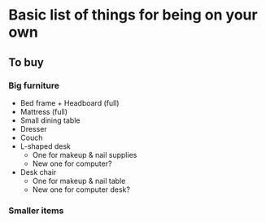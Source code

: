 # Basic list of things for being on your own
## To buy
### Big furniture
* Bed frame + Headboard (full)
* Mattress (full)
* Small dining table
* Dresser
* Couch
* L-shaped desk
    * One for makeup & nail supplies
    * New one for computer?
* Desk chair
    * One for makeup & nail table
    * New one for computer desk?
### Smaller items